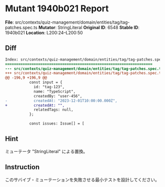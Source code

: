 # Mutant 1940b021 Report

**File**: src/contexts/quiz-management/domain/entities/tag/tag-patches.spec.ts
**Mutator**: StringLiteral
**Original ID**: 6548
**Stable ID**: 1940b021
**Location**: L200:24–L200:50

## Diff

```diff
Index: src/contexts/quiz-management/domain/entities/tag/tag-patches.spec.ts
===================================================================
--- src/contexts/quiz-management/domain/entities/tag/tag-patches.spec.ts	original
+++ src/contexts/quiz-management/domain/entities/tag/tag-patches.spec.ts	mutated #6548
@@ -196,9 +196,9 @@
           const input = {
             id: "tag-123",
             name: "TypeScript",
             createdBy: "user-456",
-            createdAt: "2023-12-01T10:00:00.000Z",
+            createdAt: "",
             relatedTags: null,
           };
 
           const issues: Issue[] = [
```

## Hint

ミューテータ "StringLiteral" による置換。

## Instruction

このサバイブ・ミューテーションを失敗させる最小テストを設計してください。
